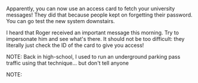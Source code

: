 Apparently, you can now use an access card to fetch your university messages! They did that because people kept on forgetting their password. You can go test the new system downstairs.

I heard that Roger received an important message this morning. Try to impersonate him and see what's there. It should not be too difficult: they literally just check the ID of the card to give you access!

NOTE: Back in high-school, I used to run an underground parking pass traffic using that technique... but don't tell anyone

NOTE: <put instructions here>